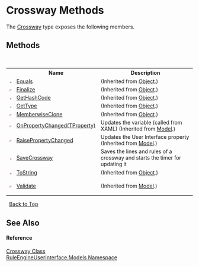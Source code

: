 # Crossway Methods
 

The <a href="c7cdb172-5b44-ef89-2092-e7568e37bf40">Crossway</a> type exposes the following members.


## Methods
&nbsp;<table><tr><th></th><th>Name</th><th>Description</th></tr><tr><td>![Public method](media/pubmethod.gif "Public method")</td><td><a href="http://msdn2.microsoft.com/en-us/library/bsc2ak47" target="_blank">Equals</a></td><td> (Inherited from <a href="http://msdn2.microsoft.com/en-us/library/e5kfa45b" target="_blank">Object</a>.)</td></tr><tr><td>![Protected method](media/protmethod.gif "Protected method")</td><td><a href="http://msdn2.microsoft.com/en-us/library/4k87zsw7" target="_blank">Finalize</a></td><td> (Inherited from <a href="http://msdn2.microsoft.com/en-us/library/e5kfa45b" target="_blank">Object</a>.)</td></tr><tr><td>![Public method](media/pubmethod.gif "Public method")</td><td><a href="http://msdn2.microsoft.com/en-us/library/zdee4b3y" target="_blank">GetHashCode</a></td><td> (Inherited from <a href="http://msdn2.microsoft.com/en-us/library/e5kfa45b" target="_blank">Object</a>.)</td></tr><tr><td>![Public method](media/pubmethod.gif "Public method")</td><td><a href="http://msdn2.microsoft.com/en-us/library/dfwy45w9" target="_blank">GetType</a></td><td> (Inherited from <a href="http://msdn2.microsoft.com/en-us/library/e5kfa45b" target="_blank">Object</a>.)</td></tr><tr><td>![Protected method](media/protmethod.gif "Protected method")</td><td><a href="http://msdn2.microsoft.com/en-us/library/57ctke0a" target="_blank">MemberwiseClone</a></td><td> (Inherited from <a href="http://msdn2.microsoft.com/en-us/library/e5kfa45b" target="_blank">Object</a>.)</td></tr><tr><td>![Protected method](media/protmethod.gif "Protected method")</td><td><a href="b5252d2d-7b55-43e8-ef1e-29f59398a737">OnPropertyChanged(TProperty)</a></td><td>
Updates the variable (called from XAML)
 (Inherited from <a href="d1bc9265-c35d-6d47-b537-7d1e1034dd46">Model</a>.)</td></tr><tr><td>![Protected method](media/protmethod.gif "Protected method")</td><td><a href="c94d4f78-3dfd-3bb4-42be-8d161806bf24">RaisePropertyChanged</a></td><td>
Updates the User Interface property
 (Inherited from <a href="d1bc9265-c35d-6d47-b537-7d1e1034dd46">Model</a>.)</td></tr><tr><td>![Public method](media/pubmethod.gif "Public method")</td><td><a href="331e1924-0735-0e70-c6a0-a2c85b02cb54">SaveCrossway</a></td><td>
Saves the lines and rules of a crossway and starts the timer for updating it</td></tr><tr><td>![Public method](media/pubmethod.gif "Public method")</td><td><a href="http://msdn2.microsoft.com/en-us/library/7bxwbwt2" target="_blank">ToString</a></td><td> (Inherited from <a href="http://msdn2.microsoft.com/en-us/library/e5kfa45b" target="_blank">Object</a>.)</td></tr><tr><td>![Protected method](media/protmethod.gif "Protected method")</td><td><a href="9270cb2f-a7d8-9913-c21c-cd2f6783d8c2">Validate</a></td><td>

 (Inherited from <a href="d1bc9265-c35d-6d47-b537-7d1e1034dd46">Model</a>.)</td></tr></table>&nbsp;
<a href="#crossway-methods">Back to Top</a>

## See Also


#### Reference
<a href="c7cdb172-5b44-ef89-2092-e7568e37bf40">Crossway Class</a><br /><a href="263a6778-8085-101d-0fab-027f68ff96a9">RuleEngineUserInterface.Models Namespace</a><br />